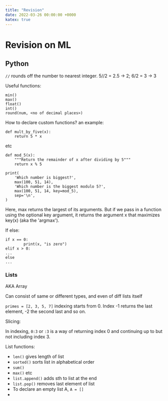 ```yaml
---
title: "Revision"
date: 2022-03-26 00:00:00 +0000
katex: true
---
```

# Revision on ML

## Python


` // ` rounds off the number to nearest integer. 5//2 = 2.5 -> 2; 6/2 = 3 ->  3

Useful functions: 
```
min()
max()
float()
int()
round(num, <no of decimal places>)

```
How to declare custom functions? 
an example:
```
def mult_by_five(x):
    return 5 * x
```
etc

```
def mod_5(x):
    """Return the remainder of x after dividing by 5"""
    return x % 5

print(
    'Which number is biggest?',
    max(100, 51, 14),
    'Which number is the biggest modulo 5?',
    max(100, 51, 14, key=mod_5),
    sep='\n',
)
```
Here, max returns the largest of its arguments. But if we pass in a function using the optional key argument, it returns the argument x that maximizes key(x) (aka the 'argmax').



If else:

```
if x == 0:
        print(x, "is zero")
elif x > 0:
...
else
...
```


### Lists

AKA Array

Can consist of same or different types, and even of diff lists itself

`primes = [2, 3, 5, 7]`
indexing starts from 0.
Index -1 returns the last element, -2 the second last and so on.

Slicing:

In indexing, 
`0:3` or `:3` is a way of returning  index 0 and continuing up to but not including index 3.

List functions:

- `len()` gives length of list
- `sorted()` sorts list in alphabetical order
- `sum()`
- `max()` etc
- `list.append()` adds sth to list at the end
- `list.pop()` removes last element of list
- To declare an empty list A, `A = []`
- 
